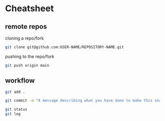 # Cheatsheet
## remote repos
cloning a repo/fork
~~~~bash
git clone git@github.com:USER-NAME/REPOSITORY-NAME.git
~~~~
pushing to the repo/fork
~~~~bash
git push origin main
~~~~
## workflow
~~~~bash
git add .
~~~~
~~~~bash
git commit -m "A message describing what you have done to make this snapshot different"
~~~~
~~~~bash
git status
git log
~~~~